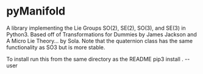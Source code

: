 # pyManifold
A library implementing the Lie Groups SO(2), SE(2), SO(3), and SE(3) in Python3. Based off of Transformations for Dummies by James Jackson and A Micro Lie Theory... by Sola.
Note that the quaternion class has the same functionality as SO3 but is more stable.

To install run this from the same directory as the README
pip3 install . --user
